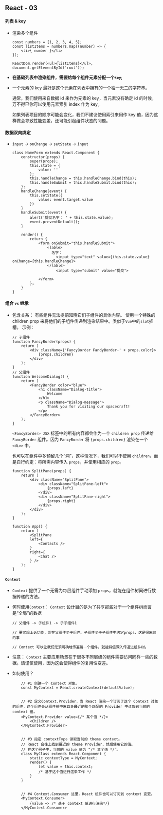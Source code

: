 ## React - 03

#### 列表 & key

+ 渲染多个组件

  ```react
  const numbers = [1, 2, 3, 4, 5];
  const listItems = numbers.map((number) => {
      <li>{ number }</li>
  });
  
  ReactDom.render(<ul>{listItems}</ul>, document.getElementById('root'));
  ```

+ **在基础列表中渲染组件，需要给每个组件元素分配一个`key`;**

+ 一个元素的 key 最好是这个元素在列表中拥有的一个独一无二的字符串。

  通常，我们使用来自数据 id 来作为元素的 key，当元素没有确定 id 的时候，万不得已你可以使用元素索引 index 作为 key。

  如果列表项目的顺序可能会变化，我们不建议使用索引来用作 key 值，因为这样做会导致性能变差，还可能引起组件状态的问题。

#### 数据双向绑定 

+ `input` → `onChange` → `setState` → `input`

  ```react
  class NameForm extends React.Component {
      constructor(props) {
          super(props);
          this.state = {
              value: ''
          };
          this.handleChange = this.handleChange.bind(this);
          this.handleSubmit = this.handleSubmit.bind(this);
      };
      handleChange(event) {
          this.setState({
              value: event.target.value
          })
      }
      handleSubmit(event) {
          alert('提交名字： ' + this.state.value);
          event.preventDefault();
      }
      
      render() {
          return {
              <form onSubmit="this.handleSubmit">
                  <lable>
                  	名字：
                      <input type="text" value={this.state.value} onChange={this.handleChange}>
                  </lable>
                      <input type="submit" value="提交">
                  
              </form>
          };
      }
  }
  ```

#### 组合 `vs` 继承

+ 包含关系： 有些组件无法提前知晓它们子组件的具体内容。
使用一个特殊的 children prop 来将他们的子组件传递到渲染结果中。类似于`Vue`中的`slot`插槽。
示例：
    ```react
    // 子组件
    function FancyBorder(props) {
        return (
            <div className={'FancyBorder FandyBorder-' + props.color}>
                {props.children}
            </div>
        );
    }
    // 父组件
    function WelcomeDialog() {
        return (
            <FancyBorder color="blue">
                <h1 className="Dialog-title">
                    Welcome
                </h1>
                <p className="Dialog-message">
                    Thank you for visiting our spacecraft!
                </p>
            </FancyBorder>
        );
    }
    ```
    `<FancyBorder> JSX` 标签中的所有内容都会作为一个 `children prop` 传递给 `FancyBorder` 组件。因为 `FancyBorder` 将 `{props.children}` 渲染在一个 `<div>` 中。

    也可以在组件中多预留几个“洞”，这种情况下，我们可以不使用 `children`，而是自行约定：将所需内容传入 `props`，并使用相应的 `prop`。
    ```react
    function SplitPane(props) {
        return (
            <div className="SplitPane">
                <div className="SplitPane-left">
                    {props.left}
                </div>
                <div className="SplitPane-right">
                    {props.right}
                </div>
            </div>
        );
    }

    function App() {
        return (
            <SplitPane
            left={
                <Contacts />
            }
            right={
                <Chat />
            } />
        );
    }
    
    ```

#### `Context`
+ `Context` 提供了一个无需为每层组件手动添加 `props`，就能在组件树间进行数据传递的方法。
+ 何时使用`Context`：
    `Context` 设计目的是为了共享那些对于一个组件树而言是“全局”的数据
    ```react
    // 父组件 -> 子组件1 -> 子子组件1

    // 要实现上诉功能，需在父组件至子组件、子组件至子子组件中绑定props，这是很麻烦的事

    // Context 可以让我们无须明确地传遍每一个组件，就能将值深入传递进组件树。
    ```
+ 注意： `Context` 主要应用场景在于很多不同层级的组件需要访问同样一些的数据。请谨慎使用，因为这会使得组件的复用性变差。

+ 如何使用？
    ```react
        // #1 创建一个 Context 对象。
        const MyContext = React.createContext(defaultValue);


        // #2 定义Context.Provider，当 React 渲染一个订阅了这个 Context 对象的组件，这个组件会从组件树中离自身最近的那个匹配的 Provider 中读取到当前的 context 值。
        <MyContext.Provider value={/* 某个值 */}>
            <Children />
        </MyContext.Provider>


        // #3 指定 contextType 读取当前的 theme context。
        // React 会往上找到最近的 theme Provider，然后使用它的值。
        // 在这个例子中，当前的 value 值为 “/* 某个值 */”。
        class MyClass extends React.Component {
            static contextType = MyContext;
            render() {
                let value = this.context;
                /* 基于这个值进行渲染工作 */
            }
        }

        
        // #4 Context.Consumer 这里，React 组件也可以订阅到 context 变更。
        <MyContext.Consumer>
            {value => /* 基于 context 值进行渲染*/}
        </MyContext.Consumer>
    ```